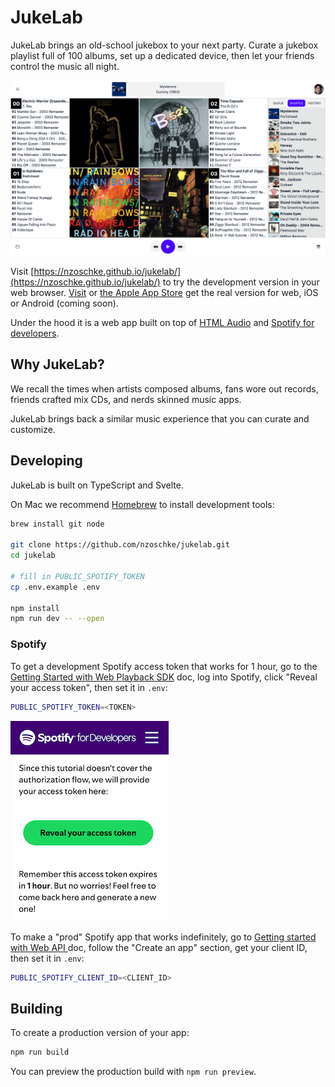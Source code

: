 # JukeLab

JukeLab brings an old-school jukebox to your next party. Curate a jukebox playlist full of 100 albums, set up a dedicated device, then let your friends control the music all night.

![JukeLab Screenshot](static/jukebox.png?raw=true)

Visit [https://nzoschke.github.io/jukelab/](https://nzoschke.github.io/jukelab/) to try the development version in your web browser. [Visit](https://jukelab.com) or [the Apple App Store](https://apps.apple.com/app/id1480787158) get the real version for web, iOS or Android (coming soon).

Under the hood it is a web app built on top of [HTML Audio](https://developer.mozilla.org/en-US/docs/Web/HTML/Element/audio) and [Spotify for developers](https://developer.spotify.com/).

## Why JukeLab?

We recall the times when artists composed albums, fans wore out records, friends crafted mix CDs, and nerds skinned music apps.

JukeLab brings back a similar music experience that you can curate and customize.

## Developing

JukeLab is built on TypeScript and Svelte.

On Mac we recommend [Homebrew](https://brew.sh/) to install development tools:

```bash
brew install git node

git clone https://github.com/nzoschke/jukelab.git
cd jukelab

# fill in PUBLIC_SPOTIFY_TOKEN
cp .env.example .env

npm install
npm run dev -- --open
```

### Spotify

To get a development Spotify access token that works for 1 hour, go to the [Getting Started with Web Playback SDK](https://developer.spotify.com/documentation/web-playback-sdk/tutorials/getting-started) doc, log into Spotify, click "Reveal your access token", then set it in `.env`:

```bash
PUBLIC_SPOTIFY_TOKEN=<TOKEN>
```

![Dev Token](static/token.png?raw=true)

To make a "prod" Spotify app that works indefinitely, go to [Getting started with Web API
](https://developer.spotify.com/documentation/web-api/tutorials/getting-started) doc, follow the "Create an app" section, get your client ID, then set it in `.env`:

```bash
PUBLIC_SPOTIFY_CLIENT_ID=<CLIENT_ID>
```

## Building

To create a production version of your app:

```bash
npm run build
```

You can preview the production build with `npm run preview`.
